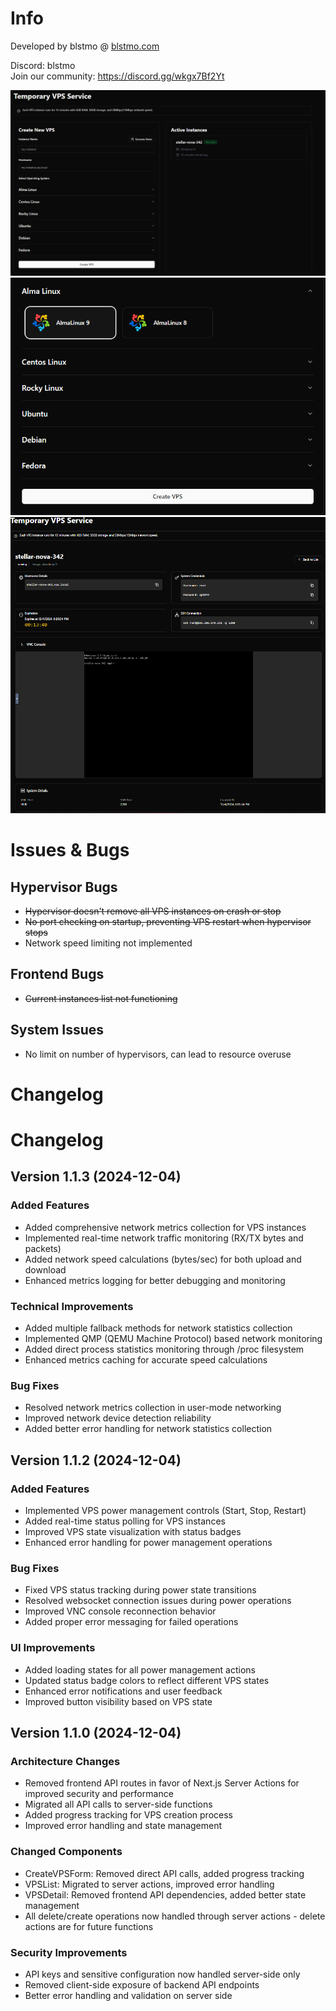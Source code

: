 # Info

Developed by blstmo @ <a href="https://blstmo.com">blstmo.com</a>  

Discord: blstmo  
Join our community: <a href="https://discord.gg/wkgx7Bf2Yt">https://discord.gg/wkgx7Bf2Yt</a>  

<img src="/images/manage1.png" alt="Manage 1">  
<img src="/images/manage2.png" alt="Manage 2">  
<img src="/images/manage3.png" alt="Manage 3">  

# Issues & Bugs

## Hypervisor Bugs  
- ~~Hypervisor doesn't remove all VPS instances on crash or stop~~  
- ~~No port checking on startup, preventing VPS restart when hypervisor stops~~  
- Network speed limiting not implemented  

## Frontend Bugs  
- ~~Current instances list not functioning~~  

## System Issues  
- No limit on number of hypervisors, can lead to resource overuse

# Changelog

# Changelog

## Version 1.1.3 (2024-12-04)
### Added Features
- Added comprehensive network metrics collection for VPS instances
- Implemented real-time network traffic monitoring (RX/TX bytes and packets)
- Added network speed calculations (bytes/sec) for both upload and download
- Enhanced metrics logging for better debugging and monitoring

### Technical Improvements
- Added multiple fallback methods for network statistics collection
- Implemented QMP (QEMU Machine Protocol) based network monitoring
- Added direct process statistics monitoring through /proc filesystem
- Enhanced metrics caching for accurate speed calculations

### Bug Fixes
- Resolved network metrics collection in user-mode networking
- Improved network device detection reliability
- Added better error handling for network statistics collection


## Version 1.1.2 (2024-12-04)
### Added Features
- Implemented VPS power management controls (Start, Stop, Restart)
- Added real-time status polling for VPS instances
- Improved VPS state visualization with status badges
- Enhanced error handling for power management operations

### Bug Fixes
- Fixed VPS status tracking during power state transitions
- Resolved websocket connection issues during power operations
- Improved VNC console reconnection behavior
- Added proper error messaging for failed operations

### UI Improvements
- Added loading states for all power management actions
- Updated status badge colors to reflect different VPS states
- Enhanced error notifications and user feedback
- Improved button visibility based on VPS state

## Version 1.1.0 (2024-12-04)
### Architecture Changes
- Removed frontend API routes in favor of Next.js Server Actions for improved security and performance
- Migrated all API calls to server-side functions
- Added progress tracking for VPS creation process
- Improved error handling and state management

### Changed Components
- CreateVPSForm: Removed direct API calls, added progress tracking
- VPSList: Migrated to server actions, improved error handling
- VPSDetail: Removed frontend API dependencies, added better state management
- All delete/create operations now handled through server actions - delete actions are for future functions

### Security Improvements
- API keys and sensitive configuration now handled server-side only
- Removed client-side exposure of backend API endpoints
- Better error handling and validation on server side

